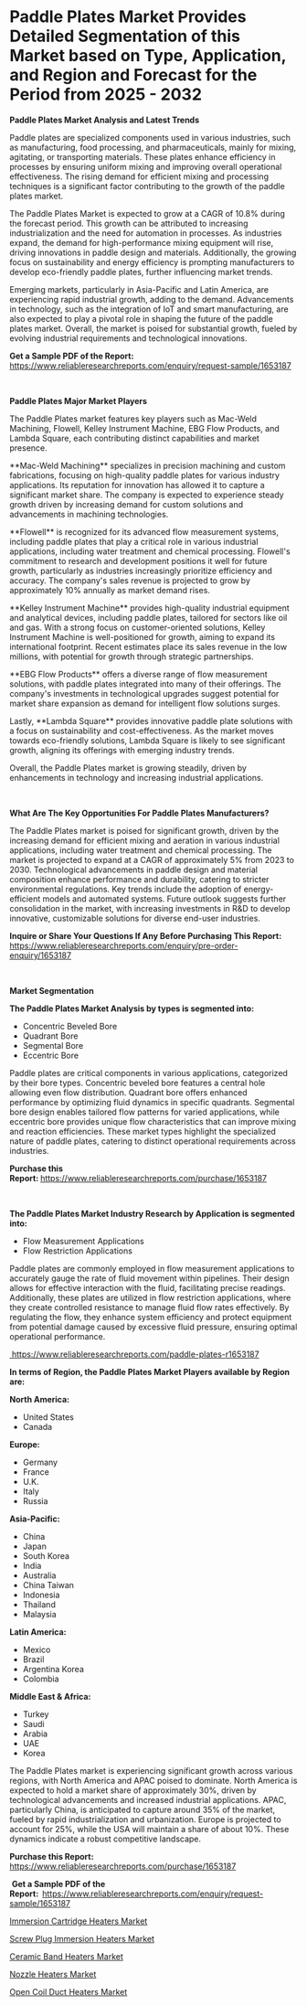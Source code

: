 <p><h1>Paddle Plates Market Provides Detailed Segmentation of this Market based on Type, Application, and Region and Forecast for the Period from 2025 - 2032</h1></p><p><strong>Paddle Plates Market Analysis and Latest Trends</strong></p>
<p><p>Paddle plates are specialized components used in various industries, such as manufacturing, food processing, and pharmaceuticals, mainly for mixing, agitating, or transporting materials. These plates enhance efficiency in processes by ensuring uniform mixing and improving overall operational effectiveness. The rising demand for efficient mixing and processing techniques is a significant factor contributing to the growth of the paddle plates market.</p><p>The Paddle Plates Market is expected to grow at a CAGR of 10.8% during the forecast period. This growth can be attributed to increasing industrialization and the need for automation in processes. As industries expand, the demand for high-performance mixing equipment will rise, driving innovations in paddle design and materials. Additionally, the growing focus on sustainability and energy efficiency is prompting manufacturers to develop eco-friendly paddle plates, further influencing market trends.</p><p>Emerging markets, particularly in Asia-Pacific and Latin America, are experiencing rapid industrial growth, adding to the demand. Advancements in technology, such as the integration of IoT and smart manufacturing, are also expected to play a pivotal role in shaping the future of the paddle plates market. Overall, the market is poised for substantial growth, fueled by evolving industrial requirements and technological innovations.</p></p>
<p><strong>Get a Sample PDF of the Report:&nbsp;</strong> <a href="https://www.reliableresearchreports.com/enquiry/request-sample/1653187?utm_campaign=36&utm_medium=2&utm_source=Github&utm_content=ia&utm_term=05032025&utm_id=paddle-plates">https://www.reliableresearchreports.com/enquiry/request-sample/1653187</a></p>
<p>&nbsp;</p>
<p><strong>Paddle Plates Major Market Players</strong></p>
<p><p>The Paddle Plates market features key players such as Mac-Weld Machining, Flowell, Kelley Instrument Machine, EBG Flow Products, and Lambda Square, each contributing distinct capabilities and market presence.</p><p>**Mac-Weld Machining** specializes in precision machining and custom fabrications, focusing on high-quality paddle plates for various industry applications. Its reputation for innovation has allowed it to capture a significant market share. The company is expected to experience steady growth driven by increasing demand for custom solutions and advancements in machining technologies.</p><p>**Flowell** is recognized for its advanced flow measurement systems, including paddle plates that play a critical role in various industrial applications, including water treatment and chemical processing. Flowell's commitment to research and development positions it well for future growth, particularly as industries increasingly prioritize efficiency and accuracy. The company's sales revenue is projected to grow by approximately 10% annually as market demand rises.</p><p>**Kelley Instrument Machine** provides high-quality industrial equipment and analytical devices, including paddle plates, tailored for sectors like oil and gas. With a strong focus on customer-oriented solutions, Kelley Instrument Machine is well-positioned for growth, aiming to expand its international footprint. Recent estimates place its sales revenue in the low millions, with potential for growth through strategic partnerships.</p><p>**EBG Flow Products** offers a diverse range of flow measurement solutions, with paddle plates integrated into many of their offerings. The company's investments in technological upgrades suggest potential for market share expansion as demand for intelligent flow solutions surges.</p><p>Lastly, **Lambda Square** provides innovative paddle plate solutions with a focus on sustainability and cost-effectiveness. As the market moves towards eco-friendly solutions, Lambda Square is likely to see significant growth, aligning its offerings with emerging industry trends.</p><p>Overall, the Paddle Plates market is growing steadily, driven by enhancements in technology and increasing industrial applications.</p></p>
<p>&nbsp;</p>
<p><strong>What Are The Key Opportunities For Paddle Plates Manufacturers?</strong></p>
<p><p>The Paddle Plates market is poised for significant growth, driven by the increasing demand for efficient mixing and aeration in various industrial applications, including water treatment and chemical processing. The market is projected to expand at a CAGR of approximately 5% from 2023 to 2030. Technological advancements in paddle design and material composition enhance performance and durability, catering to stricter environmental regulations. Key trends include the adoption of energy-efficient models and automated systems. Future outlook suggests further consolidation in the market, with increasing investments in R&D to develop innovative, customizable solutions for diverse end-user industries.</p></p>
<p><strong>Inquire or Share Your Questions If Any Before Purchasing This Report:</strong> <a href="https://www.reliableresearchreports.com/enquiry/pre-order-enquiry/1653187?utm_campaign=36&utm_medium=2&utm_source=Github&utm_content=ia&utm_term=05032025&utm_id=paddle-plates">https://www.reliableresearchreports.com/enquiry/pre-order-enquiry/1653187</a></p>
<p>&nbsp;</p>
<p><strong>Market Segmentation</strong></p>
<p><strong>The Paddle Plates Market Analysis by types is segmented into:</strong></p>
<p><ul><li>Concentric Beveled Bore</li><li>Quadrant Bore</li><li>Segmental Bore</li><li>Eccentric Bore</li></ul></p>
<p><p>Paddle plates are critical components in various applications, categorized by their bore types. Concentric beveled bore features a central hole allowing even flow distribution. Quadrant bore offers enhanced performance by optimizing fluid dynamics in specific quadrants. Segmental bore design enables tailored flow patterns for varied applications, while eccentric bore provides unique flow characteristics that can improve mixing and reaction efficiencies. These market types highlight the specialized nature of paddle plates, catering to distinct operational requirements across industries.</p></p>
<p><strong>Purchase this Report:&nbsp;</strong><a href="https://www.reliableresearchreports.com/purchase/1653187?utm_campaign=36&utm_medium=2&utm_source=Github&utm_content=ia&utm_term=05032025&utm_id=paddle-plates">https://www.reliableresearchreports.com/purchase/1653187</a></p>
<p>&nbsp;</p>
<p><strong>The Paddle Plates Market Industry Research by Application is segmented into:</strong></p>
<p><ul><li>Flow Measurement Applications</li><li>Flow Restriction Applications</li></ul></p>
<p><p>Paddle plates are commonly employed in flow measurement applications to accurately gauge the rate of fluid movement within pipelines. Their design allows for effective interaction with the fluid, facilitating precise readings. Additionally, these plates are utilized in flow restriction applications, where they create controlled resistance to manage fluid flow rates effectively. By regulating the flow, they enhance system efficiency and protect equipment from potential damage caused by excessive fluid pressure, ensuring optimal operational performance.</p></p>
<p><a href="https://www.reliableresearchreports.com/paddle-plates-r1653187?utm_campaign=36&utm_medium=2&utm_source=Github&utm_content=ia&utm_term=05032025&utm_id=paddle-plates">&nbsp;https://www.reliableresearchreports.com/paddle-plates-r1653187</a></p>
<p><strong>In terms of Region, the Paddle Plates Market Players available by Region are:</strong></p>
<p>
    <p> <strong> North America: </strong>
        <ul>
            <li>United States</li>
            <li>Canada</li>
        </ul>
        </p> 
    <p> <strong> Europe: </strong>
        <ul>
            <li>Germany</li>
            <li>France</li>
            <li>U.K.</li>
            <li>Italy</li>
            <li>Russia</li>
        </ul>
        </p> 
    <p> <strong> Asia-Pacific: </strong>
        <ul>
            <li>China</li>
            <li>Japan</li>
            <li>South Korea</li>
            <li>India</li>
            <li>Australia</li>
            <li>China Taiwan</li>
            <li>Indonesia</li>
            <li>Thailand</li>
            <li>Malaysia</li>
        </ul>
        </p> 
    <p> <strong> Latin America: </strong>
        <ul>
            <li>Mexico</li>
            <li>Brazil</li>
            <li>Argentina Korea</li>
            <li>Colombia</li>
        </ul>
        </p> 
    <p> <strong> Middle East & Africa: </strong>
        <ul>
            <li>Turkey</li>
            <li>Saudi</li>
            <li>Arabia</li>
            <li>UAE</li>
            <li>Korea</li>
        </ul>
    </p>
    </p>
<p><p>The Paddle Plates market is experiencing significant growth across various regions, with North America and APAC poised to dominate. North America is expected to hold a market share of approximately 30%, driven by technological advancements and increased industrial applications. APAC, particularly China, is anticipated to capture around 35% of the market, fueled by rapid industrialization and urbanization. Europe is projected to account for 25%, while the USA will maintain a share of about 10%. These dynamics indicate a robust competitive landscape.</p></p>
<p><strong>Purchase this Report: </strong><a href="https://www.reliableresearchreports.com/purchase/1653187?utm_campaign=36&utm_medium=2&utm_source=Github&utm_content=ia&utm_term=05032025&utm_id=paddle-plates">https://www.reliableresearchreports.com/purchase/1653187</a></p>
<p>&nbsp;<strong>Get a Sample PDF of the Report:&nbsp;&nbsp;</strong><a href="https://www.reliableresearchreports.com/enquiry/request-sample/1653187?utm_campaign=36&utm_medium=2&utm_source=Github&utm_content=ia&utm_term=05032025&utm_id=paddle-plates">https://www.reliableresearchreports.com/enquiry/request-sample/1653187</a></p>
<p><strong></strong></p>
<p><p><a href="https://github.com/belhejmawoue/Market-Research-Report-List-1/blob/main/immersion-cartridge-heaters-market.md?utm_campaign=36&utm_medium=2&utm_source=Github&utm_content=ia&utm_term=05032025&utm_id=paddle-plates">Immersion Cartridge Heaters Market</a></p><p><a href="https://github.com/vsiljgestel/Market-Research-Report-List-1/blob/main/screw-plug-immersion-heaters-market.md?utm_campaign=36&utm_medium=2&utm_source=Github&utm_content=ia&utm_term=05032025&utm_id=paddle-plates">Screw Plug Immersion Heaters Market</a></p><p><a href="https://github.com/kalsirollija/Market-Research-Report-List-1/blob/main/ceramic-band-heaters-market.md?utm_campaign=36&utm_medium=2&utm_source=Github&utm_content=ia&utm_term=05032025&utm_id=paddle-plates">Ceramic Band Heaters Market</a></p><p><a href="https://github.com/boudykodumi/Market-Research-Report-List-1/blob/main/nozzle-heaters-market.md?utm_campaign=36&utm_medium=2&utm_source=Github&utm_content=ia&utm_term=05032025&utm_id=paddle-plates">Nozzle Heaters Market</a></p><p><a href="https://github.com/shamyzinniwl/Market-Research-Report-List-1/blob/main/open-coil-duct-heaters-market.md?utm_campaign=36&utm_medium=2&utm_source=Github&utm_content=ia&utm_term=05032025&utm_id=paddle-plates">Open Coil Duct Heaters Market</a></p></p>